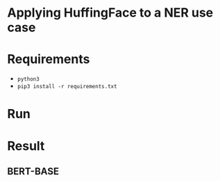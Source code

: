 # Applying HuffingFace to a NER use case


# Requirements

- `python3`
- `pip3 install -r requirements.txt`

# Run




# Result

## BERT-BASE

